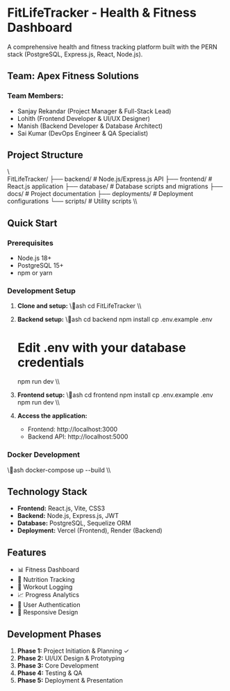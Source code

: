 ﻿# FitLifeTracker - Health & Fitness Dashboard

A comprehensive health and fitness tracking platform built with the PERN stack (PostgreSQL, Express.js, React, Node.js).

## Team: Apex Fitness Solutions

### Team Members:
- Sanjay Rekandar (Project Manager & Full-Stack Lead)
- Lohith (Frontend Developer & UI/UX Designer)
- Manish (Backend Developer & Database Architect)
- Sai Kumar (DevOps Engineer & QA Specialist)

## Project Structure

\\\
FitLifeTracker/
├── backend/          # Node.js/Express.js API
├── frontend/         # React.js application
├── database/         # Database scripts and migrations
├── docs/            # Project documentation
├── deployments/     # Deployment configurations
└── scripts/         # Utility scripts
\\\

## Quick Start

### Prerequisites
- Node.js 18+
- PostgreSQL 15+
- npm or yarn

### Development Setup

1. **Clone and setup:**
   \\\ash
   cd FitLifeTracker
   \\\

2. **Backend setup:**
   \\\ash
   cd backend
   npm install
   cp .env.example .env
   # Edit .env with your database credentials
   npm run dev
   \\\

3. **Frontend setup:**
   \\\ash
   cd frontend
   npm install
   cp .env.example .env
   npm run dev
   \\\

4. **Access the application:**
   - Frontend: http://localhost:3000
   - Backend API: http://localhost:5000

### Docker Development
\\\ash
docker-compose up --build
\\\

## Technology Stack

- **Frontend:** React.js, Vite, CSS3
- **Backend:** Node.js, Express.js, JWT
- **Database:** PostgreSQL, Sequelize ORM
- **Deployment:** Vercel (Frontend), Render (Backend)

## Features

- 📊 Fitness Dashboard
- 🍎 Nutrition Tracking
- 💪 Workout Logging
- 📈 Progress Analytics
- 🔐 User Authentication
- 📱 Responsive Design

## Development Phases

1. **Phase 1:** Project Initiation & Planning ✓
2. **Phase 2:** UI/UX Design & Prototyping
3. **Phase 3:** Core Development
4. **Phase 4:** Testing & QA
5. **Phase 5:** Deployment & Presentation
